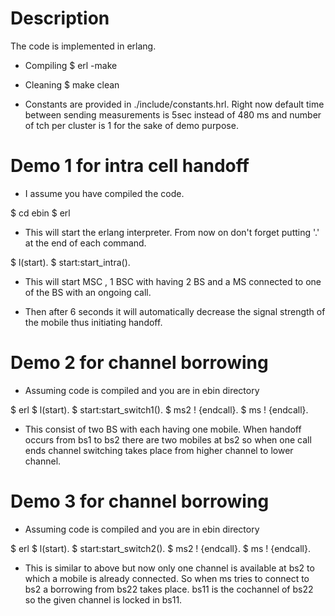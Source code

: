 # Description
The code is implemented in erlang.

* Compiling
$ erl -make

* Cleaning
$ make clean

* Constants are provided in ./include/constants.hrl. Right now default
  time between sending measurements is 5sec instead of 480 ms and
  number of tch per cluster is 1 for the sake of demo purpose.

# Demo 1 for intra cell handoff

* I assume you have compiled the code.

$ cd ebin
$ erl

* This will start the erlang interpreter. From now on don't forget
  putting '.' at the end of each command.

$ l(start).
$ start:start_intra().

* This will start MSC , 1 BSC with having 2 BS and a MS connected
  to one of the BS with an ongoing call.

* Then after 6 seconds it will automatically decrease the signal
  strength of the mobile thus initiating handoff.

# Demo 2 for channel borrowing

* Assuming code is compiled and you are in ebin directory

$ erl
$ l(start).
$ start:start_switch1().
$ ms2 ! {endcall}.
$ ms ! {endcall}.

* This consist of two BS with each having one mobile. When handoff
  occurs from bs1 to bs2 there are two mobiles at bs2 so when one call
  ends channel switching takes place from higher channel to lower
  channel.

# Demo 3 for channel borrowing 

* Assuming code is compiled and you are in ebin directory

$ erl
$ l(start).
$ start:start_switch2().
$ ms2 ! {endcall}.
$ ms ! {endcall}.

* This is similar to above but now only one channel is available at
  bs2 to which a mobile is already connected. So when ms tries to
  connect to bs2 a borrowing from bs22 takes place. bs11 is the
  cochannel of bs22 so the given channel is locked in bs11.
